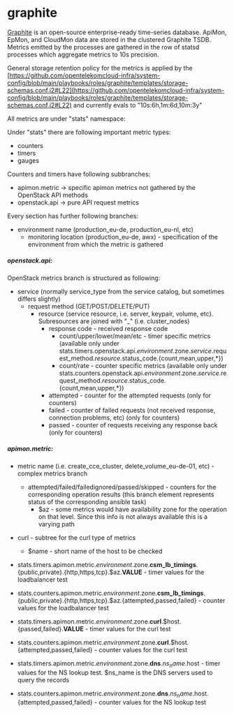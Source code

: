 # graphite

 [Graphite](https://graphiteapp.org/) is an open-source enterprise-ready
 time-series database. ApiMon, EpMon, and CloudMon data are stored in the
 clustered Graphite TSDB. Metrics emitted by the processes are gathered in the
 row of statsd processes which aggregate metrics to 10s precision.

General storage retention policy for the metrics is applied by the
[https://github.com/opentelekomcloud-infra/system-config/blob/main/playbooks/roles/graphite/templates/storage-schemas.conf.j2#L22](https://github.com/opentelekomcloud-infra/system-config/blob/main/playbooks/roles/graphite/templates/storage-schemas.conf.j2#L22)
and currently evals to "10s:6h,1m:6d,10m:3y"

All metrics are under "stats" namespace:

Under "stats" there are following important metric types:

-   counters
-   timers
-   gauges

Counters and timers have following subbranches:

-   apimon.metric → specific apimon metrics not gathered by the OpenStack API
    methods
-   openstack.api → pure API request metrics

Every section has further following branches:

-   environment name (production_eu-de, production_eu-nl, etc)
    -   monitoring location (production_eu-de, awx) - specification of the
        environment from which the metric is gathered

  

##### openstack.api:

OpenStack metrics branch is structured as following:

-   service (normally service_type from the service catalog, but sometimes differs slightly)
    -   request method (GET/POST/DELETE/PUT)
        -   resource (service resource, i.e. server, keypair, volume, etc). Subresources are joined with "_" (i.e. cluster_nodes)
            -   response code - received response code
                -   count/upper/lower/mean/etc - timer specific metrics (available only under stats.timers.openstack.api.$environment.$zone.$service.$request_method.$resource.$status_code.{count,mean,upper,*})
                -   count/rate - counter specific metrics (available only under stats.counters.openstack.api.$environment.$zone.$service.$request_method.$resource.$status_code.{count,mean,upper,*})
            -   attempted - counter for the attempted requests (only for counters)
            -   failed - counter of failed requests (not received response, connection problems, etc) (only for counters)
            -   passed - counter of requests receiving any response back (only for counters)

  

##### apimon.metric:

-   metric name (i.e. create_cce_cluster, delete_volume_eu-de-01, etc) - complex metrics branch
    -   attempted/failed/failedignored/passed/skipped - counters for the corresponding operation results (this branch element represents status of the corresponding ansible task)
        -   $az - some metrics would have availability zone for the operation on that level. Since this info is not always available this is a varying path
-   curl - subtree for the curl type of metrics
    -   $name - short name of the host to be checked

  

-   stats.timers.apimon.metric.$environment.$zone.**csm_lb_timings**.{public,private}.{http,https,tcp}.$az.__VALUE__ - timer values for the loadbalancer test
-   stats.counters.apimon.metric.$environment.$zone.**csm_lb_timings**.{public,private}.{http,https,tcp}.$az.{attempted,passed,failed} - counter values for the loadbalancer test
-   stats.timers.apimon.metric.$environment.$zone.**curl**.$host.{passed,failed}.__VALUE__ - timer values for the curl test
-   stats.counters.apimon.metric.$environment.$zone.**curl**.$host.{attempted,passed,failed} - counter values for the curl test
-   stats.timers.apimon.metric.$environment.$zone.**dns**.$ns_name.$host - timer values for the NS lookup test. $ns_name is the DNS servers used to query the records
-   stats.counters.apimon.metric.$environment.$zone.**dns**.$ns_name.$host.{attempted,passed,failed} - counter values for the NS lookup test
